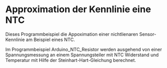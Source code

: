 # Approximation der Kennlinie eine NTC 

Dieses Programmbeispiel die Appoximation einer nichtlienaren Sensor-Kennlinie 
am Beispiel eines NTC.

Im Programmbeispiel Arduino_NTC_Resistor werden ausgehend von einer Spannungsmessung an einem Spannungsteiler mit NTC Widerstand und Temperatur mit Hilfe der Steinhart-Hart-Gleichung berechnet.

